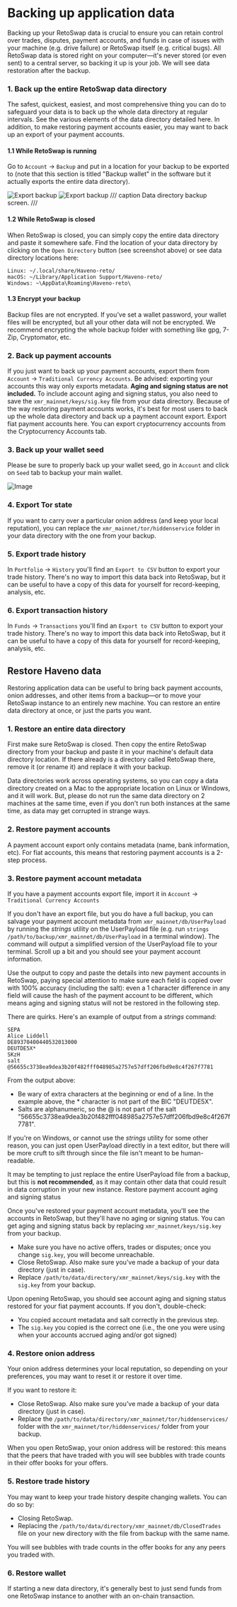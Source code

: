 # Backing up application data

Backing up your RetoSwap data is crucial to ensure you can retain control over trades, disputes, payment accounts, and funds in case of issues with your machine (e.g. drive failure) or RetoSwap itself (e.g. critical bugs). All RetoSwap data is stored right on your computer—it's never stored (or even sent) to a central server, so backing it up is your job. We will see data restoration after the backup.

### 1. Back up the entire RetoSwap data directory

The safest, quickest, easiest, and most comprehensive thing you can do to safeguard your data is to back up the whole data directory at regular intervals. See the various elements of the data directory detailed here. In addition, to make restoring payment accounts easier, you may want to back up an export of your payment accounts.

#### 1.1 While RetoSwap is running

Go to `Account` -> `Backup` and put in a location for your backup to be exported to (note that this section is titled "Backup wallet" in the software but it actually exports the entire data directory).

![Export backup](../resources/img/haveno-ui/backup_dark.png#only-light)
![Export backup](../resources/img/haveno-ui/backup_light.png#only-dark)
/// caption
Data directory backup screen.
///

#### 1.2 While RetoSwap is closed

When RetoSwap is closed, you can simply copy the entire data directory and paste it somewhere safe. Find the location of your data directory by clicking on the `Open Directory` button (see screenshot above) or see data directory locations here:

```
Linux: ~/.local/share/Haveno-reto/
macOS: ~/Library/Application Support/Haveno-reto/
Windows: ~\AppData\Roaming\Haveno-reto\
```

#### 1.3 Encrypt your backup

Backup files are not encrypted. If you’ve set a wallet password, your wallet files will be encrypted, but all your other data will not be encrypted.
We recommend encrypting the whole backup folder with something like gpg, 7-Zip, Cryptomator, etc.

### 2. Back up payment accounts

If you just want to back up your payment accounts, export them from `Account` -> `Traditional Currency Accounts`.
Be advised: exporting your accounts this way only exports metadata. **Aging and signing status are not included.** To include account aging and signing status, you also need to save the `xmr_mainnet/keys/sig.key` file from your data directory.
Because of the way restoring payment accounts works, it's best for most users to back up the whole data directory and back up a payment account export.
Export fiat payment accounts here. You can export cryptocurrency accounts from the Cryptocurrency Accounts tab.

### 3. Back up your wallet seed

Please be sure to properly back up your wallet seed, go in `Account` and click on `Seed` tab to backup your main wallet.

![Image](../resources/img/haveno-ui/save_seed.png)

### 4. Export Tor state

If you want to carry over a particular onion address (and keep your local reputation), you can replace the `xmr_mainnet/tor/hiddenservice` folder in your data directory with the one from your backup.

### 5. Export trade history

In `Portfolio` -> `History` you'll find an `Export to CSV` button to export your trade history.
There's no way to import this data back into RetoSwap, but it can be useful to have a copy of this data for yourself for record-keeping, analysis, etc.

### 6. Export transaction history

In `Funds` -> `Transactions` you'll find an `Export to CSV` button to export your trade history.
There's no way to import this data back into RetoSwap, but it can be useful to have a copy of this data for yourself for record-keeping, analysis, etc.

## Restore Haveno data

Restoring application data can be useful to bring back payment accounts, onion addresses, and other items from a backup—or to move your RetoSwap instance to an entirely new machine.
You can restore an entire data directory at once, or just the parts you want.

### 1. Restore an entire data directory

First make sure RetoSwap is closed. Then copy the entire RetoSwap directory from your backup and paste it in your machine's default data directory location. If there already is a directory called RetoSwap there, remove it (or rename it) and replace it with your backup.

Data directories work across operating systems, so you can copy a data directory created on a Mac to the appropriate location on Linux or Windows, and it will work. But, please do not run the same data directory on 2 machines at the same time, even if you don't run both instances at the same time, as data may get corrupted in strange ways.

### 2. Restore payment accounts

A payment account export only contains metadata (name, bank information, etc). For fiat accounts, this means that restoring payment accounts is a 2-step process.

### 3. Restore payment account metadata

If you have a payment accounts export file, import it in `Account` -> `Traditional Currency Accounts`

If you don't have an export file, but you do have a full backup, you can salvage your payment account metadata from `xmr_mainnet/db/UserPayload` by running the *strings* utility on the UserPayload file (e.g. run `strings /path/to/backup/xmr_mainnet/db/UserPayload` in a terminal window). The command will output a simplified version of the UserPayload file to your terminal. Scroll up a bit and you should see your payment account information.

Use the output to copy and paste the details into new payment accounts in RetoSwap, paying special attention to make sure each field is copied over with 100% accuracy (including the salt): even a 1 character difference in any field will cause the hash of the payment account to be different, which means aging and signing status will not be restored in the following step.

There are quirks. Here's an example of output from a *strings* command:

```
SEPA
Alice Liddell
DE89370400440532013000
DEUTDE5X*
SKzH
salt
@56655c3738ea9dea3b20f482fff048985a2757e57dff206fbd9e8c4f267f7781
```

From the output above:

- Be wary of extra characters at the beginning or end of a line. In the example above, the * character is not part of the BIC "DEUTDE5X".
- Salts are alphanumeric, so the @ is not part of the salt "56655c3738ea9dea3b20f482fff048985a2757e57dff206fbd9e8c4f267f7781".

If you're on Windows, or cannot use the *strings* utility for some other reason, you can just open UserPayload directly in a text editor, but there will be more cruft to sift through since the file isn't meant to be human-readable.

It may be tempting to just replace the entire UserPayload file from a backup, but this is **not recommended**, as it may contain other data that could result in data corruption in your new instance.
Restore payment account aging and signing status

Once you've restored your payment account metadata, you'll see the accounts in RetoSwap, but they'll have no aging or signing status. You can get aging and signing status back by replacing `xmr_mainnet/keys/sig.key` from your backup.

- Make sure you have no active offers, trades or disputes; once you change `sig.key`, you will become unreachable.
- Close RetoSwap. Also make sure you've made a backup of your data directory (just in case).
- Replace `/path/to/data/directory/xmr_mainnet/keys/sig.key` with the `sig.key` from your backup.

Upon opening RetoSwap, you should see account aging and signing status restored for your fiat payment accounts. If you don't, double-check:

- You copied account metadata and salt correctly in the previous step.
- The `sig.key` you copied is the correct one (i.e., the one you were using when your accounts accrued aging and/or got signed)

### 4. Restore onion address

Your onion address determines your local reputation, so depending on your preferences, you may want to reset it or restore it over time.

If you want to restore it:

- Close RetoSwap. Also make sure you've made a backup of your data directory (just in case).
- Replace the `/path/to/data/directory/xmr_mainnet/tor/hiddenservices/` folder with the `xmr_mainnet/tor/hiddenservices/` folder from your backup.

When you open RetoSwap, your onion address will be restored: this means that the peers that have traded with you will see bubbles with trade counts in their offer books for your offers.

### 5. Restore trade history

You may want to keep your trade history despite changing wallets. You can do so by:

- Closing RetoSwap.
- Replacing the `/path/to/data/directory/xmr_mainnet/db/ClosedTrades` file on your new directory with the file from backup with the same name.

You will see bubbles with trade counts in the offer books for any any peers you traded with.

### 6. Restore wallet

If starting a new data directory, it's generally best to just send funds from one RetoSwap instance to another with an on-chain transaction.
